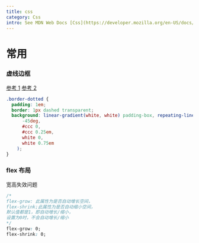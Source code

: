 ```yaml
---
title: css
category: Css
intro: See MDN Web Docs [Css](https://developer.mozilla.org/en-US/docs/Web/CSS)
---
```


# 常用

### 虚线边框

[参考 1](https://css-tricks.com/more-control-over-css-borders-with-background-image/)
[参考 2](https://www.cnblogs.com/libin-1/p/7096926.html)

```css
.border-dotted {
  padding: 1em;
  border: 1px dashed transparent;
  background: linear-gradient(white, white) padding-box, repeating-linear-gradient(
      -45deg,
      #ccc 0,
      #ccc 0.25em,
      white 0,
      white 0.75em
    );
}
```

### flex 布局

宽高失效问题

```css
/* 
flex-grow: 此属性为是否自动增长空间，
flex-shrink;此属性为是否自动缩小空间，
默认值都是1，即自动增长/缩小，
设置为0时，不会自动增长/缩小
*/
flex-grow: 0;
flex-shrink: 0;
```
